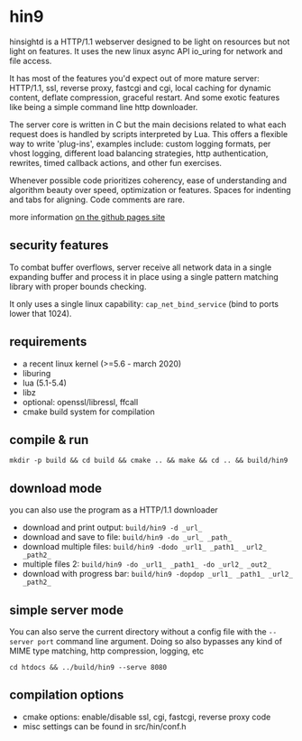 hin9
====

hinsightd is a HTTP/1.1 webserver designed to be light on resources but not light on features. It uses the new linux async API io\_uring for network and file access.

It has most of the features you'd expect out of more mature server: HTTP/1.1, ssl, reverse proxy, fastcgi and cgi, local caching for dynamic content, deflate compression, graceful restart. And some exotic features like being a simple command line http downloader.

The server core is written in C but the main decisions related to what each request does is handled by scripts interpreted by Lua. This offers a flexible way to write 'plug-ins', examples include: custom logging formats, per vhost logging, different load balancing strategies, http authentication, rewrites, timed callback actions, and other fun exercises.

Whenever possible code prioritizes coherency, ease of understanding and algorithm beauty over speed, optimization or features. Spaces for indenting and tabs for aligning. Code comments are rare.

more information [on the github pages site](https://tiotags1.github.io/tiotags1/)

security features
-----------------

To combat buffer overflows, server receive all network data in a single expanding buffer and process it in place using a single pattern matching library with proper bounds checking.

It only uses a single linux capability: `cap_net_bind_service` (bind to ports lower that 1024).

requirements
------------

* a recent linux kernel (>=5.6 - march 2020)
* liburing
* lua (5.1-5.4)
* libz
* optional: openssl/libressl, ffcall
* cmake build system for compilation


compile & run
-------------

`mkdir -p build && cd build && cmake .. && make && cd .. && build/hin9`

download mode
-------------

you can also use the program as a HTTP/1.1 downloader
* download and print output: `build/hin9 -d _url_`
* download and save to file: `build/hin9 -do _url_ _path_`
* download multiple files: `build/hin9 -dodo _url1_ _path1_ _url2_ _path2_`
* multiple files 2: `build/hin9 -do _url1_ _path1_ -do _url2_ _out2_`
* download with progress bar: `build/hin9 -dopdop _url1_ _path1_ _url2_ _path2_`

simple server mode
------------------

You can also serve the current directory without a config file with the `--server port` command line argument. Doing so also bypasses any kind of MIME type matching, http compression, logging, etc

`cd htdocs && ../build/hin9 --serve 8080`

compilation options
-------------------

* cmake options: enable/disable ssl, cgi, fastcgi, reverse proxy code
* misc settings can be found in src/hin/conf.h


